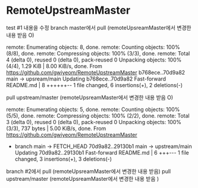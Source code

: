 # RemoteUpstreamMaster
test
#1 내용을 수정
branch master에서 
pull  (remoteUpsreamMaster에서 변경한 내용 받음 O)

remote: Enumerating objects: 8, done.
remote: Counting objects: 100% (8/8), done.
remote: Compressing objects: 100% (3/3), done.
remote: Total 4 (delta 0), reused 0 (delta 0), pack-reused 0
Unpacking objects: 100% (4/4), 1.29 KiB | 8.00 KiB/s, done.
From https://github.com/gwiyeom/RemoteUpstreamMaster
   b768ece..70d9a82  main       -> upsream/main
Updating b768ece..70d9a82
Fast-forward
 README.md | 8 ++++++--
 1 file changed, 6 insertions(+), 2 deletions(-)
 
pull upstream/master (remoteUpsreamMaster에서 변경한 내용 받음 O)

remote: Enumerating objects: 5, done.
remote: Counting objects: 100% (5/5), done.
remote: Compressing objects: 100% (2/2), done.
remote: Total 3 (delta 0), reused 0 (delta 0), pack-reused 0
Unpacking objects: 100% (3/3), 737 bytes | 5.00 KiB/s, done.
From https://github.com/gwiyeom/RemoteUpstreamMaster
 * branch            main       -> FETCH_HEAD
   70d9a82..29130b1  main       -> upstream/main
Updating 70d9a82..29130b1
Fast-forward
 README.md | 6 +++---
 1 file changed, 3 insertions(+), 3 deletions(-)
 
 
 branch #2에서 
 pull  (remoteUpsreamMaster에서 변경한 내용 받음)
 pull upstream/master (remoteUpsreamMaster에서 변경한 내용 받음 )
